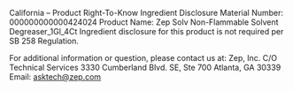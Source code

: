  
 
 
California – Product Right-To-Know Ingredient Disclosure 
Material Number: 000000000000424024 
Product Name: Zep Solv Non-Flammable Solvent Degreaser_1Gl_4Ct 
Ingredient disclosure for this product is not required per SB 258 Regulation. 
 
For additional information or question, please contact us at: 
Zep, Inc. 
C/O Technical Services 
3330 Cumberland Blvd. SE, Ste 700 
Atlanta, GA 30339 
Email: asktech@zep.com 
 
 
 
 

